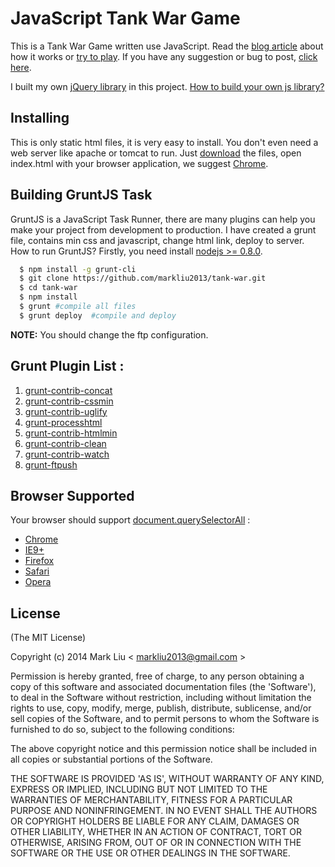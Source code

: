 # JavaScript Tank War Game

This is a Tank War Game written use JavaScript.
Read the [blog article](http://blog.whlcsj.com/javascript-tank-game.html) about how it works or [try to play](http://blog.whlcsj.com/c/tankwar/index.html).
If you have any suggestion or bug to post, [click here](https://github.com/markliu2013/tank-war/issues/new).

I built my own [jQuery library](https://github.com/markliu2013/tank-war/blob/master/js/jQuery.js) in this project. [How to build your own js library?](http://net.tutsplus.com/tutorials/javascript-ajax/build-your-first-javascript-library/)

## Installing
This is only static html files, it is very easy to install. You don't even need a web server like apache or tomcat to run.
Just [download](https://github.com/markliu2013/tank-war/archive/master.zip) the files, open index.html with your browser application, we suggest [Chrome](https://www.google.com/chrome/browser/).

## Building GruntJS Task
GruntJS is a JavaScript Task Runner, there are many plugins can help you make your project from development to production.
I have created a grunt file, contains min css and javascript, change html link, deploy to server.
How to run GruntJS?
Firstly, you need install [nodejs >= 0.8.0](http://nodejs.org/download/).
```sh
  $ npm install -g grunt-cli
  $ git clone https://github.com/markliu2013/tank-war.git
  $ cd tank-war
  $ npm install
  $ grunt #compile all files
  $ grunt deploy  #compile and deploy
```
**NOTE:** You should change the ftp configuration.

## Grunt Plugin List :
1. [grunt-contrib-concat](https://www.npmjs.org/package/grunt-contrib-concat)
2. [grunt-contrib-cssmin](https://www.npmjs.org/package/grunt-contrib-cssmin)
3. [grunt-contrib-uglify](https://www.npmjs.org/package/grunt-contrib-uglify)
4. [grunt-processhtml](https://www.npmjs.org/package/grunt-processhtml)
5. [grunt-contrib-htmlmin](https://www.npmjs.org/package/grunt-contrib-htmlmin)
6. [grunt-contrib-clean](https://npmjs.org/package/grunt-contrib-clean)
7. [grunt-contrib-watch](https://www.npmjs.org/package/grunt-contrib-watch)
8. [grunt-ftpush](https://www.npmjs.org/package/grunt-ftpush)


## Browser Supported
Your browser should support [document.querySelectorAll](https://developer.mozilla.org/en/docs/Web/API/Document.querySelectorAll) :
- [Chrome](https://www.google.com/chrome/browser/)
- [IE9+](http://www.microsoft.com/en-us/download/internet-explorer-10-details.aspx)
- [Firefox](https://www.mozilla.org/en-US/firefox/new/)
- [Safari](https://www.apple.com/safari/)
- [Opera](http://www.opera.com/)

## License
(The MIT License)

Copyright (c) 2014 Mark Liu < [markliu2013@gmail.com](mailto:markliu2013@gmail.com) >

Permission is hereby granted, free of charge, to any person obtaining a copy of this software and associated documentation files (the 'Software'), to deal in the Software without restriction, including without limitation the rights to use, copy, modify, merge, publish, distribute, sublicense, and/or sell copies of the Software, and to permit persons to whom the Software is furnished to do so, subject to the following conditions:

The above copyright notice and this permission notice shall be included in all copies or substantial portions of the Software.

THE SOFTWARE IS PROVIDED 'AS IS', WITHOUT WARRANTY OF ANY KIND, EXPRESS OR IMPLIED, INCLUDING BUT NOT LIMITED TO THE WARRANTIES OF MERCHANTABILITY, FITNESS FOR A PARTICULAR PURPOSE AND NONINFRINGEMENT. IN NO EVENT SHALL THE AUTHORS OR COPYRIGHT HOLDERS BE LIABLE FOR ANY CLAIM, DAMAGES OR OTHER LIABILITY, WHETHER IN AN ACTION OF CONTRACT, TORT OR OTHERWISE, ARISING FROM, OUT OF OR IN CONNECTION WITH THE SOFTWARE OR THE USE OR OTHER DEALINGS IN THE SOFTWARE.
